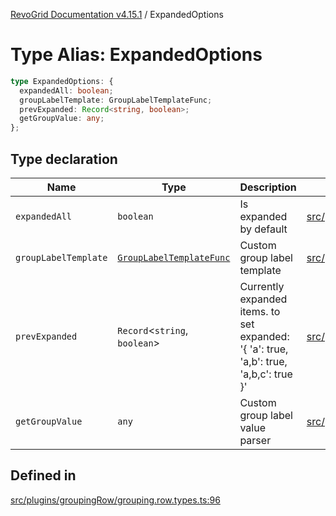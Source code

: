 [RevoGrid Documentation v4.15.1](README.md) / ExpandedOptions

# Type Alias: ExpandedOptions

```ts
type ExpandedOptions: {
  expandedAll: boolean;
  groupLabelTemplate: GroupLabelTemplateFunc;
  prevExpanded: Record<string, boolean>;
  getGroupValue: any;
};
```

## Type declaration

| Name | Type | Description | Defined in |
| ------ | ------ | ------ | ------ |
| `expandedAll` | `boolean` | Is expanded by default | [src/plugins/groupingRow/grouping.row.types.ts:105](https://github.com/revolist/revogrid/blob/9d06c9d1de184a8cd977144efe5186ec5a7312cb/src/plugins/groupingRow/grouping.row.types.ts#L105) |
| `groupLabelTemplate` | [`GroupLabelTemplateFunc`](TypeAlias.GroupLabelTemplateFunc.md) | Custom group label template | [src/plugins/groupingRow/grouping.row.types.ts:114](https://github.com/revolist/revogrid/blob/9d06c9d1de184a8cd977144efe5186ec5a7312cb/src/plugins/groupingRow/grouping.row.types.ts#L114) |
| `prevExpanded` | `Record`\<`string`, `boolean`\> | Currently expanded items. to set expanded: '{ 'a': true, 'a,b': true, 'a,b,c': true }' | [src/plugins/groupingRow/grouping.row.types.ts:100](https://github.com/revolist/revogrid/blob/9d06c9d1de184a8cd977144efe5186ec5a7312cb/src/plugins/groupingRow/grouping.row.types.ts#L100) |
| `getGroupValue` | `any` | Custom group label value parser | [src/plugins/groupingRow/grouping.row.types.ts:110](https://github.com/revolist/revogrid/blob/9d06c9d1de184a8cd977144efe5186ec5a7312cb/src/plugins/groupingRow/grouping.row.types.ts#L110) |

## Defined in

[src/plugins/groupingRow/grouping.row.types.ts:96](https://github.com/revolist/revogrid/blob/9d06c9d1de184a8cd977144efe5186ec5a7312cb/src/plugins/groupingRow/grouping.row.types.ts#L96)

